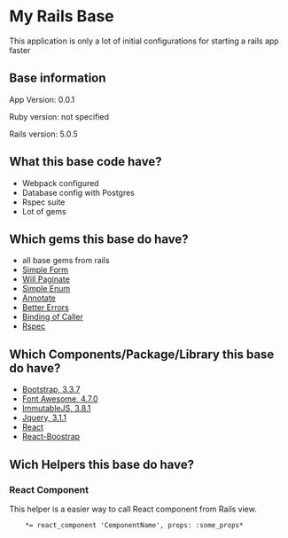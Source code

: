 # My Rails Base

This application is only a lot of initial configurations for starting a rails app faster

## Base information

App Version: 0.0.1

Ruby version: not specified

Rails version: 5.0.5

## What this base code have?
* Webpack configured
* Database config with Postgres
* Rspec suite
* Lot of gems

## Which gems this base do have? 

* all base gems from rails
* [Simple Form](https://github.com/plataformatec/simple_form)
* [Will Paginate](https://github.com/mislav/will_paginate)
* [Simple Enum](https://github.com/lwe/simple_enum)
* [Annotate](https://github.com/ctran/annotate_models) 
* [Better Errors](https://github.com/charliesome/better_errors)
* [Binding of Caller](https://github.com/banister/binding_of_caller)
* [Rspec](http://rspec.info/)

## Which Components/Package/Library this base do have?

* [Bootstrap, 3.3.7](http://getbootstrap.com/)
* [Font Awesome, 4.7.0](http://fontawesome.io/)
* [ImmutableJS, 3.8.1](https://facebook.github.io/immutable-js/)
* [Jquery, 3.1.1](https://jquery.com/)
* [React](https://facebook.github.io/react/)
* [React-Boostrap](https://react-bootstrap.github.io/)

## Wich Helpers this base do have?

### React Component
This helper is a easier way to call React component from Rails view.

		*= react_component 'ComponentName', props: :some_props*
